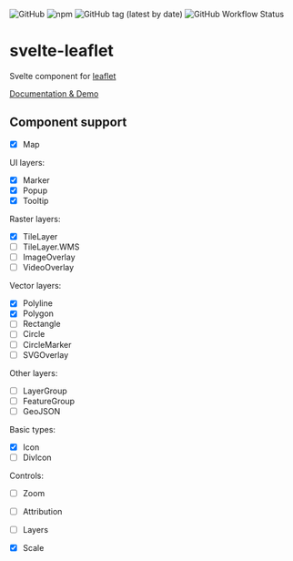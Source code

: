 ![GitHub](https://img.shields.io/github/license/ngyewch/svelte-leaflet)
![npm](https://img.shields.io/npm/v/svelte-leafletjs)
![GitHub tag (latest by date)](https://img.shields.io/github/v/tag/ngyewch/svelte-leaflet)
![GitHub Workflow Status](https://img.shields.io/github/workflow/status/ngyewch/svelte-leaflet/Node.js%20CI)

# svelte-leaflet

Svelte component for [leaflet](https://leafletjs.com/)

[Documentation & Demo](https://ngyewch.github.io/svelte-leaflet/)

## Component support

- [x] Map

UI layers:
- [x] Marker
- [x] Popup
- [x] Tooltip

Raster layers:
- [x] TileLayer
- [ ] TileLayer.WMS
- [ ] ImageOverlay
- [ ] VideoOverlay

Vector layers:
- [x] Polyline
- [x] Polygon
- [ ] Rectangle
- [ ] Circle
- [ ] CircleMarker
- [ ] SVGOverlay

Other layers:
- [ ] LayerGroup
- [ ] FeatureGroup
- [ ] GeoJSON

Basic types:
- [x] Icon
- [ ] DivIcon

Controls:
- [ ] Zoom
- [ ] Attribution
- [ ] Layers
- [x] Scale

